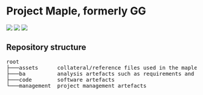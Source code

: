 # Project Maple, formerly GG
<img src="https://img.shields.io/badge/version-0.01-yellow.svg"> <img src="https://img.shields.io/badge/mapbox-4.2.2-blue.svg"> <img src="https://img.shields.io/badge/mapbox%20services-1.3.1-blue.svg">
## Repository structure
<pre>
root
├───assets      collateral/reference files used in the maple builds
├───ba          analysis artefacts such as requirements and models
├───code        software artefacts
└───management  project management artefacts
</pre>
